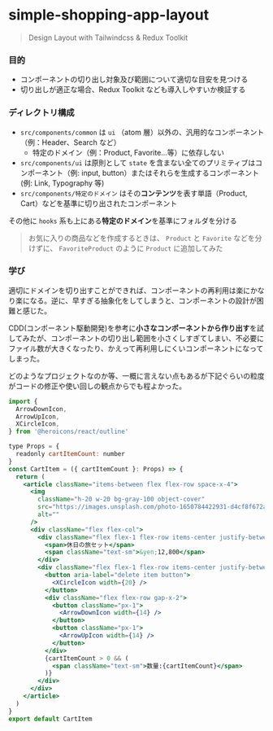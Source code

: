 # simple-shopping-app-layout

> Design Layout with Tailwindcss & Redux Toolkit

### 目的

- コンポーネントの切り出し対象及び範囲について適切な目安を見つける
- 切り出しが適正な場合、Redux Toolkit なども導入しやすいか検証する

### ディレクトリ構成

- `src/components/common` は `ui` （atom 層）以外の、汎用的なコンポーネント（例：Header、Search など）
  - 特定のドメイン（例：Product, Favorite...等）に依存しない
- `src/components/ui` は原則として `state` を含まない全てのプリミティブはコンポーネント（例: input, button）またはそれらを生成するコンポーネント (例: Link, Typography 等)
- `src/components/特定のドメイン` はその**コンテンツ**を表す単語（Product, Cart）などを基準に切り出されたコンポーネント

その他に `hooks` 系も上にある**特定のドメイン**を基準にフォルダを分ける

> お気に入りの商品などを作成するときは、 `Product` と `Favorite` などを分けずに、 `FavoriteProduct` のように `Product` に追加してみた

### 学び

適切にドメインを切り出すことができれば、コンポーネントの再利用は楽にかなり楽になる。逆に、早すぎる抽象化をしてしまうと、コンポーネントの設計が困難と感じた。

CDD(コンポーネント駆動開発)を参考に**小さなコンポーネントから作り出す**を試してみたが、コンポーネントの切り出し範囲を小さくしすぎてしまい、不必要にファイル数が大きくなったり、かえって再利用しにくいコンポーネントになってしまった。

どのようなプロジェクトなのか等、一概に言えない点もあるが下記ぐらいの粒度がコードの修正や使い回しの観点からでも程よかった。

```jsx
import {
  ArrowDownIcon,
  ArrowUpIcon,
  XCircleIcon,
} from '@heroicons/react/outline'

type Props = {
  readonly cartItemCount: number
}
const CartItem = ({ cartItemCount }: Props) => {
  return (
    <article className="items-between flex flex-row space-x-4">
      <img
        className="h-20 w-20 bg-gray-100 object-cover"
        src="https://images.unsplash.com/photo-1650784422931-d4cf8f672a0f?ixlib=rb-1.2.1&ixid=MnwxMjA3fDB8MHxlZGl0b3JpYWwtZmVlZHw1fHx8ZW58MHx8fHw%3D&auto=format&fit=crop&w=800&q=60"
        alt=""
      />
      <div className="flex flex-col">
        <div className="flex flex-1 flex-row items-center justify-between">
          <span>休日の旅セット</span>
          <span className="text-sm">&yen;12,800</span>
        </div>
        <div className="flex flex-1 flex-row items-center justify-between">
          <button aria-label="delete item button">
            <XCircleIcon width={20} />
          </button>
          <div className="flex flex-row gap-x-2">
            <button className="px-1">
              <ArrowDownIcon width={14} />
            </button>
            <button className="px-1">
              <ArrowUpIcon width={14} />
            </button>
          </div>
          {cartItemCount > 0 && (
            <span className="text-sm">数量:{cartItemCount}</span>
          )}
        </div>
      </div>
    </article>
  )
}
export default CartItem
```
